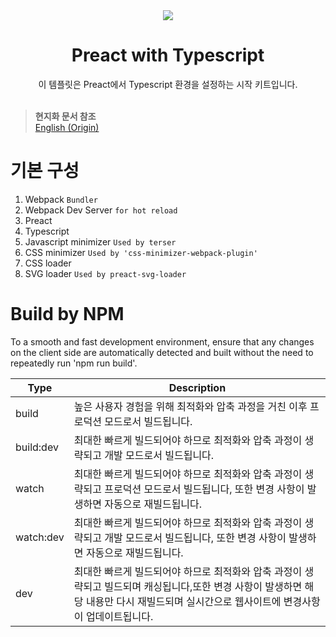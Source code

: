 <div align="center">
  <img src="https://github.com/user-attachments/assets/f372bc7b-920b-4221-8d06-3d8058a63f9f">
  <h1>Preact with Typescript</h1>
  <span>이 템플릿은 Preact에서 Typescript 환경을 설정하는 시작 키트입니다.</span>
</div>

<br>

> __현지화 문서 참조__<br>
> [English (Origin)](README-kr.md)

# 기본 구성
1. Webpack `Bundler`
2. Webpack Dev Server `for hot reload`
3. Preact
4. Typescript
5. Javascript minimizer `Used by terser`
6. CSS minimizer `Used by 'css-minimizer-webpack-plugin'`
7. CSS loader
8. SVG loader `Used by preact-svg-loader`

# Build by NPM
To a smooth and fast development environment, ensure that any changes on the client side are automatically detected and built without the need to repeatedly run 'npm run build'.

| Type | Description |
| ---- | ----------- |
| build | 높은 사용자 경험을 위해 최적화와 압축 과정을 거친 이후 프로덕션 모드로서 빌드됩니다.
| build:dev | 최대한 빠르게 빌드되어야 하므로 최적화와 압축 과정이 생략되고 개발 모드로서 빌드됩니다.
| watch | 최대한 빠르게 빌드되어야 하므로 최적화와 압축 과정이 생략되고 프로덕션 모드로서 빌드됩니다, 또한 변경 사항이 발생하면 자동으로 재빌드됩니다.
| watch:dev | 최대한 빠르게 빌드되어야 하므로 최적화와 압축 과정이 생략되고 개발 모드로서 빌드됩니다, 또한 변경 사항이 발생하면 자동으로 재빌드됩니다.
| dev | 최대한 빠르게 빌드되어야 하므로 최적화와 압축 과정이 생략되고 빌드되며 캐싱됩니다,또한 변경 사항이 발생하면 해당 내용만 다시 재빌드되며 실시간으로 웹사이트에 변경사항이 업데이트됩니다.